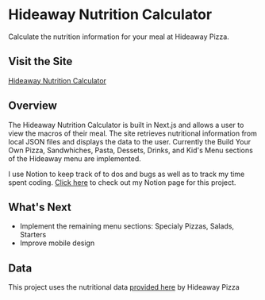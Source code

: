 # Hideaway Nutrition Calculator
Calculate the nutrition information for your meal at Hideaway Pizza.

## Visit the Site

[Hideaway Nutrition Calculator](https://hideaway-nutrition-calculator.vercel.app/)

## Overview

The Hideaway Nutrition Calculator is built in Next.js and allows a user to view the macros of their meal. The site retrieves nutritional information from local JSON files and displays the data to the user. Currently the Build Your Own Pizza, Sandwhiches, Pasta, Dessets, Drinks, and Kid's Menu sections of the Hideaway menu are implemented.

I use Notion to keep track of to dos and bugs as well as to track my time spent coding. [Click here](https://dalyn-lambert.notion.site/7c81a0c1639c4b6f91a867dedb75a9cc) to check out my Notion page for this project.

## What's Next

- Implement the remaining menu sections: Specialy Pizzas, Salads, Starters
- Improve mobile design

## Data

This project uses the nutritional data [provided here](https://static1.squarespace.com/static/5cbf5a350cf57df7fb43982e/t/5f9ad90fa72176270b75b14e/1603983632082/Hideaway+Pizza+Nutrition+Information.pdf) by Hideaway Pizza
